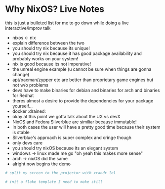 # Why NixOS? Live Notes

this is just a bulleted list for me to go down while doing a live
interactive/improv talk

- nixos <- nix
- explain difference between the two
- you should try nix because its unique!
- you should try nix because it has good package availability and probably works
on your system!
- nix is good because its not imperative!
- the unreal engine example (u cannot be sure when things are gonna change)
- apt/pacman/zypper etc are better than proprietary game engines but not w/o
problems
- devs have to make binaries for debian and binaries for arch and binaries for
Redhat
- theres almost a desire to provide the dependencies for your package
yourself...
- docker :drained:
- okay at this point we gotta talk about the UX vs devX
- NixOS and Fedora Silverblue are similiar because immutable!
- In both cases the user will have a pretty good time because their system is
stable
- Silverblue's approach is super complex and cringe though
- only devs care
- you should try nixOS because its an elegant system
- windows -> linux made me go "oh yeah this makes more sense"
- arch -> nixOS did the same
- alright now begins the demo

```bash
# split my screen to the projector with xrandr lol

# init a flake template I need to make still

```
